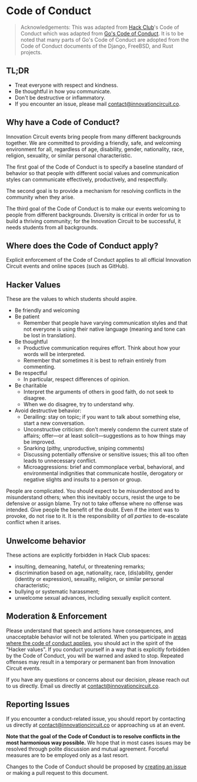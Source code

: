 # Code of Conduct

> Acknowledgements: This was adapted from [Hack Club](https://hackclub.com)'s Code of Conduct which was adapted from [Go's Code of Conduct](https://github.com/golang/go/commit/aa487e66f869785837275ee20441a53888a51bb2). It is to be noted that many parts of Go's Code of Conduct are adopted from the Code of Conduct documents of the Django, FreeBSD, and Rust projects.

## TL;DR

- Treat everyone with respect and kindness.
- Be thoughtful in how you communicate.
- Don't be destructive or inflammatory.
- If you encounter an issue, please mail <contact@innovationcircuit.co>.

## Why have a Code of Conduct?

Innovation Circuit events bring people from many different backgrounds together. We are committed to providing a friendly, safe, and welcoming environment for all, regardless of age, disability, gender, nationality, race, religion, sexuality, or similar personal characteristic.

The first goal of the Code of Conduct is to specify a baseline standard of behavior so that people with different social values and communication styles can communicate effectively, productively, and respectfully.

The second goal is to provide a mechanism for resolving conflicts in the community when they arise.

The third goal of the Code of Conduct is to make our events welcoming to people from different backgrounds. Diversity is critical in order for us to build a thriving community; for the Innovation Circuit to be successful, it needs students from all backgrounds.

## Where does the Code of Conduct apply?

Explicit enforcement of the Code of Conduct applies to all official Innovation Circuit events and online spaces (such as GitHub).

## Hacker Values

These are the values to which students should aspire.

- Be friendly and welcoming
- Be patient
  - Remember that people have varying communication styles and that not everyone is using their native language (meaning and tone can be lost in translation).
- Be thoughtful
  - Productive communication requires effort. Think about how your words will be interpreted.
  - Remember that sometimes it is best to refrain entirely from commenting.
- Be respectful
  - In particular, respect differences of opinion.
- Be charitable
  - Interpret the arguments of others in good faith, do not seek to disagree.
  - When we do disagree, try to understand why.
- Avoid destructive behavior:
  - Derailing: stay on topic; if you want to talk about something else, start a new conversation.
  - Unconstructive criticism: don't merely condemn the current state of affairs; offer—or at least solicit—suggestions as to how things may be improved.
  - Snarking (pithy, unproductive, sniping comments)
  - Discussing potentially offensive or sensitive issues; this all too often leads to unnecessary conflict.
  - Microaggressions: brief and commonplace verbal, behavioral, and environmental indignities that communicate hostile, derogatory or negative slights and insults to a person or group.

People are complicated. You should expect to be misunderstood and to misunderstand others; when this inevitably occurs, resist the urge to be defensive or assign blame. Try not to take offense where no offense was intended. Give people the benefit of the doubt. Even if the intent was to provoke, do not rise to it. It is the responsibility of _all parties_ to de-escalate conflict when it arises.

## Unwelcome behavior

These actions are explicitly forbidden in Hack Club spaces:

- insulting, demeaning, hateful, or threatening remarks;
- discrimination based on age, nationality, race, (dis)ability, gender (identity or expression), sexuality, religion, or similar personal characteristic;
- bullying or systematic harassment;
- unwelcome sexual advances, including sexually explicit content.

## Moderation & Enforcement

Please understand that speech and actions have consequences, and unacceptable behavior will not be tolerated. When you participate in [areas where the code of conduct applies](#where-does-the-code-of-conduct-apply), you should act in the spirit of the "Hacker values". If you conduct yourself in a way that is explicitly forbidden by the Code of Conduct, you will be warned and asked to stop. Repeated offenses may result in a temporary or permanent ban from Innovation Circuit events.

If you have any questions or concerns about our decision, please reach out to us directly. Email us directly at <contact@innovationcircuit.co>.

## Reporting Issues

If you encounter a conduct-related issue, you should report by contacting us directly at <contact@innovationcircuit.co> or approaching us at an event.

**Note that the goal of the Code of Conduct is to resolve conflicts in the most harmonious way possible.** We hope that in most cases issues may be resolved through polite discussion and mutual agreement. Forceful measures are to be employed only as a last resort.

Changes to the Code of Conduct should be proposed by [creating an issue](https://github.com/the-innovation-circuit/conduct/issues/new) or making a pull request to this document.
